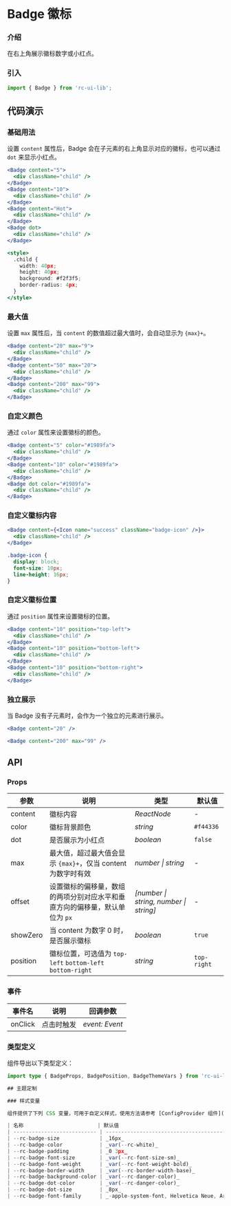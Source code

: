 # Badge 徽标

### 介绍

在右上角展示徽标数字或小红点。

### 引入

```js
import { Badge } from 'rc-ui-lib';
```

## 代码演示

### 基础用法

设置 `content` 属性后，Badge 会在子元素的右上角显示对应的徽标，也可以通过 `dot` 来显示小红点。

```jsx
<Badge content="5">
  <div className="child" />
</Badge>
<Badge content="10">
  <div className="child" />
</Badge>
<Badge content="Hot">
  <div className="child" />
</Badge>
<Badge dot>
  <div className="child" />
</Badge>

<style>
  .child {
    width: 40px;
    height: 40px;
    background: #f2f3f5;
    border-radius: 4px;
  }
</style>
```

### 最大值

设置 `max` 属性后，当 `content` 的数值超过最大值时，会自动显示为 `{max}+`。

```jsx
<Badge content="20" max="9">
  <div className="child" />
</Badge>
<Badge content="50" max="20">
  <div className="child" />
</Badge>
<Badge content="200" max="99">
  <div className="child" />
</Badge>
```

### 自定义颜色

通过 `color` 属性来设置徽标的颜色。

```jsx
<Badge content="5" color="#1989fa">
  <div className="child" />
</Badge>
<Badge content="10" color="#1989fa">
  <div className="child" />
</Badge>
<Badge dot color="#1989fa">
  <div className="child" />
</Badge>
```

### 自定义徽标内容

```jsx
<Badge content={<Icon name="success" className="badge-icon" />}>
  <div className="child" />
</Badge>
```

```css
.badge-icon {
  display: block;
  font-size: 10px;
  line-height: 16px;
}
```
### 自定义徽标位置

通过 `position` 属性来设置徽标的位置。

```jsx
<Badge content="10" position="top-left">
  <div className="child" />
</Badge>
<Badge content="10" position="bottom-left">
  <div className="child" />
</Badge>
<Badge content="10" position="bottom-right">
  <div className="child" />
</Badge>
```


### 独立展示

当 Badge 没有子元素时，会作为一个独立的元素进行展示。

```jsx
<Badge content="20" />

<Badge content="200" max="99" />
```

## API

### Props

| 参数 | 说明 | 类型 | 默认值 |
| --- | --- | --- | --- |
| content | 徽标内容 | _ReactNode_ | - |
| color | 徽标背景颜色 | _string_ | `#f44336` |
| dot | 是否展示为小红点 | _boolean_ | `false` |
| max | 最大值，超过最大值会显示 `{max}+`，仅当 content 为数字时有效 | _number \| string_ | - |
| offset | 设置徽标的偏移量，数组的两项分别对应水平和垂直方向的偏移量，默认单位为 `px` | _[number \| string, number \| string]_ | - |
| showZero | 当 content 为数字 0 时，是否展示徽标 | _boolean_ | `true` |
| position | 徽标位置，可选值为 `top-left` `bottom-left` `bottom-right` | _string_ | `top-right` |

### 事件

| 事件名  | 说明       | 回调参数       |
| ------- | ---------- | -------------- |
| onClick | 点击时触发 | _event: Event_ |

### 类型定义

组件导出以下类型定义：

```ts
import type { BadgeProps, BadgePosition, BadgeThemeVars } from 'rc-ui-lib';

## 主题定制

### 样式变量

组件提供了下列 CSS 变量，可用于自定义样式，使用方法请参考 [ConfigProvider 组件](#/zh-CN/config-provider)。

| 名称                        | 默认值                                                  | 描述 |
| --------------------------- | ------------------------------------------------------- | ---- |
| --rc-badge-size             | _16px_                                                  | -    |
| --rc-badge-color            | _var(--rc-white)_                                       | -    |
| --rc-badge-padding          | _0 3px_                                                 | -    |
| --rc-badge-font-size        | _var(--rc-font-size-sm)_                                | -    |
| --rc-badge-font-weight      | _var(--rc-font-weight-bold)_                            | -    |
| --rc-badge-border-width     | _var(--rc-border-width-base)_                           | -    |
| --rc-badge-background-color | _var(--rc-danger-color)_                                | -    |
| --rc-badge-dot-color        | _var(--rc-danger-color)_                                | -    |
| --rc-badge-dot-size         | _8px_                                                   | -    |
| --rc-badge-font-family      | _-apple-system-font, Helvetica Neue, Arial, sans-serif_ | -    |
